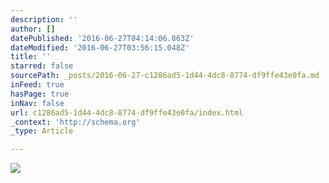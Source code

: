 ```yaml
---
description: ''
author: []
datePublished: '2016-06-27T04:14:06.863Z'
dateModified: '2016-06-27T03:56:15.048Z'
title: ''
starred: false
sourcePath: _posts/2016-06-27-c1286ad5-1d44-4dc8-8774-df9ffe43e0fa.md
inFeed: true
hasPage: true
inNav: false
url: c1286ad5-1d44-4dc8-8774-df9ffe43e0fa/index.html
_context: 'http://schema.org'
_type: Article

---
```

![](https://the-grid-user-content.s3-us-west-2.amazonaws.com/687e0789-c724-41f3-9b47-dd94206310a5.jpg)